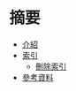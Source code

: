 # 摘要

* [介紹](README.md)
* [索引](index/index-README.md)
    * [刪除索引](index/index-delete-README.md)
* [參考資料](reference/reference-README.md)
